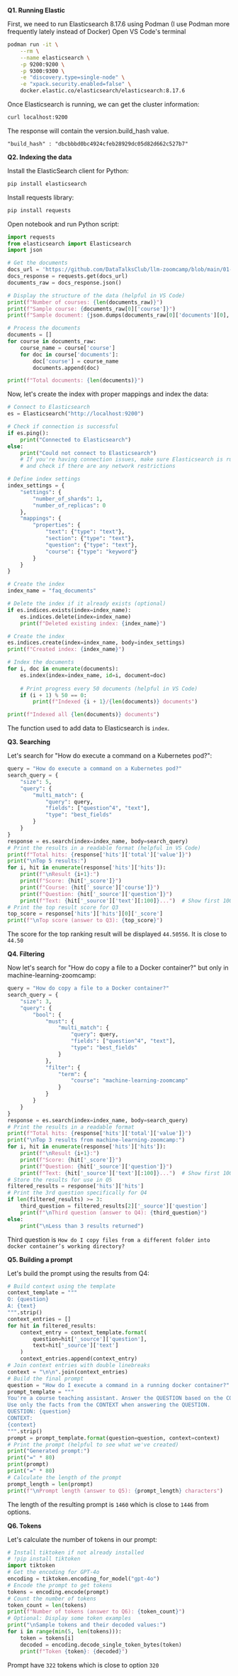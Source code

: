 **Q1. Running Elastic**

First, we need to run Elasticsearch 8.17.6 using Podman (I use Podman more frequently lately instead of Docker)
Open VS Code's terminal

```bash
podman run -it \
    --rm \
    --name elasticsearch \
    -p 9200:9200 \
    -p 9300:9300 \
    -e "discovery.type=single-node" \
    -e "xpack.security.enabled=false" \
    docker.elastic.co/elasticsearch/elasticsearch:8.17.6
```
Once Elasticsearch is running, we can get the cluster information:
```bash
curl localhost:9200
```
The response will contain the version.build_hash value. 

```
"build_hash" : "dbcbbbd0bc4924cfeb28929dc05d82d662c527b7"
```

**Q2. Indexing the data**

Install the ElasticSearch client for Python:
```python
pip install elasticsearch
```
Install requests library:
```python
pip install requests
```
Open notebook and run Python script:
```python
import requests 
from elasticsearch import Elasticsearch
import json

# Get the documents
docs_url = 'https://github.com/DataTalksClub/llm-zoomcamp/blob/main/01-intro/documents.json?raw=1'
docs_response = requests.get(docs_url)
documents_raw = docs_response.json()

# Display the structure of the data (helpful in VS Code)
print(f"Number of courses: {len(documents_raw)}")
print(f"Sample course: {documents_raw[0]['course']}")
print(f"Sample document: {json.dumps(documents_raw[0]['documents'][0], indent=2)}")

# Process the documents
documents = []
for course in documents_raw:
    course_name = course['course']
    for doc in course['documents']:
        doc['course'] = course_name
        documents.append(doc)

print(f"Total documents: {len(documents)}")
```
Now, let's create the index with proper mappings and index the data:

```python
# Connect to Elasticsearch
es = Elasticsearch("http://localhost:9200")

# Check if connection is successful
if es.ping():
    print("Connected to Elasticsearch")
else:
    print("Could not connect to Elasticsearch")
    # If you're having connection issues, make sure Elasticsearch is running
    # and check if there are any network restrictions

# Define index settings
index_settings = {
    "settings": {
        "number_of_shards": 1,
        "number_of_replicas": 0
    },
    "mappings": {
        "properties": {
            "text": {"type": "text"},
            "section": {"type": "text"},
            "question": {"type": "text"},
            "course": {"type": "keyword"} 
        }
    }
}

# Create the index
index_name = "faq_documents"

# Delete the index if it already exists (optional)
if es.indices.exists(index=index_name):
    es.indices.delete(index=index_name)
    print(f"Deleted existing index: {index_name}")

# Create the index
es.indices.create(index=index_name, body=index_settings)
print(f"Created index: {index_name}")

# Index the documents
for i, doc in enumerate(documents):
    es.index(index=index_name, id=i, document=doc)
    
    # Print progress every 50 documents (helpful in VS Code)
    if (i + 1) % 50 == 0:
        print(f"Indexed {i + 1}/{len(documents)} documents")

print(f"Indexed all {len(documents)} documents")
```

The function used to add data to Elasticsearch is `index`.

**Q3. Searching**

Let's search for "How do execute a command on a Kubernetes pod?":
```python
query = "How do execute a command on a Kubernetes pod?"
search_query = {
    "size": 5,
    "query": {
        "multi_match": {
            "query": query,
            "fields": ["question^4", "text"],
            "type": "best_fields"
        }
    }
}
response = es.search(index=index_name, body=search_query)
# Print the results in a readable format (helpful in VS Code)
print(f"Total hits: {response['hits']['total']['value']}")
print("\nTop 5 results:")
for i, hit in enumerate(response['hits']['hits']):
    print(f"\nResult {i+1}:")
    print(f"Score: {hit['_score']}")
    print(f"Course: {hit['_source']['course']}")
    print(f"Question: {hit['_source']['question']}")
    print(f"Text: {hit['_source']['text'][:100]}...")  # Show first 100 chars
# Print the top result score for Q3
top_score = response['hits']['hits'][0]['_score']
print(f"\nTop score (answer to Q3): {top_score}")
```
The score for the top ranking result will be displayed `44.50556`. It is close to `44.50`

**Q4. Filtering**

Now let's search for "How do copy a file to a Docker container?" but only in machine-learning-zoomcamp:

```python
query = "How do copy a file to a Docker container?"
search_query = {
    "size": 3,
    "query": {
        "bool": {
            "must": {
                "multi_match": {
                    "query": query,
                    "fields": ["question^4", "text"],
                    "type": "best_fields"
                }
            },
            "filter": {
                "term": {
                    "course": "machine-learning-zoomcamp"
                }
            }
        }
    }
}
response = es.search(index=index_name, body=search_query)
# Print the results in a readable format
print(f"Total hits: {response['hits']['total']['value']}")
print("\nTop 3 results from machine-learning-zoomcamp:")
for i, hit in enumerate(response['hits']['hits']):
    print(f"\nResult {i+1}:")
    print(f"Score: {hit['_score']}")
    print(f"Question: {hit['_source']['question']}")
    print(f"Text: {hit['_source']['text'][:100]}...")  # Show first 100 chars
# Store the results for use in Q5
filtered_results = response['hits']['hits']
# Print the 3rd question specifically for Q4
if len(filtered_results) >= 3:
    third_question = filtered_results[2]['_source']['question']
    print(f"\nThird question (answer to Q4): {third_question}")
else:
    print("\nLess than 3 results returned")
```
Third question is `How do I copy files from a different folder into docker container’s working directory?`

**Q5. Building a prompt**

Let's build the prompt using the results from Q4:
```python
# Build context using the template
context_template = """
Q: {question}
A: {text}
""".strip()
context_entries = []
for hit in filtered_results:
    context_entry = context_template.format(
        question=hit['_source']['question'],
        text=hit['_source']['text']
    )
    context_entries.append(context_entry)
# Join context entries with double linebreaks
context = "\n\n".join(context_entries)
# Build the final prompt
question = "How do I execute a command in a running docker container?"
prompt_template = """
You're a course teaching assistant. Answer the QUESTION based on the CONTEXT from the FAQ database.
Use only the facts from the CONTEXT when answering the QUESTION.
QUESTION: {question}
CONTEXT:
{context}
""".strip()
prompt = prompt_template.format(question=question, context=context)
# Print the prompt (helpful to see what we've created)
print("Generated prompt:")
print("=" * 80)
print(prompt)
print("=" * 80)
# Calculate the length of the prompt
prompt_length = len(prompt)
print(f"\nPrompt length (answer to Q5): {prompt_length} characters")
```
The length of the resulting prompt is `1460` which is close to `1446` from options.

**Q6. Tokens**

Let's calculate the number of tokens in our prompt:

```python
# Install tiktoken if not already installed
# !pip install tiktoken
import tiktoken
# Get the encoding for GPT-4o
encoding = tiktoken.encoding_for_model("gpt-4o")
# Encode the prompt to get tokens
tokens = encoding.encode(prompt)
# Count the number of tokens
token_count = len(tokens)
print(f"Number of tokens (answer to Q6): {token_count}")
# Optional: Display some token examples
print("\nSample tokens and their decoded values:")
for i in range(min(5, len(tokens))):
    token = tokens[i]
    decoded = encoding.decode_single_token_bytes(token)
    print(f"Token {token}: {decoded}")
```

Prompt have `322` tokens which is close to option `320`